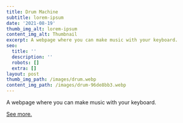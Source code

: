 ```yaml
---
title: Drum Machine
subtitle: lorem-ipsum
date: '2021-08-19'
thumb_img_alt: lorem-ipsum
content_img_alt: Thumbnail
excerpt: A webpage where you can make music with your keyboard.
seo:
  title: ''
  description: ''
  robots: []
  extra: []
layout: post
thumb_img_path: /images/drum.webp
content_img_path: /images/drum-96de8bb3.webp
---
```

A webpage where you can make music with your keyboard.

[See more.](https://codepen.io/rodomaxi/pen/WNORGjX)
